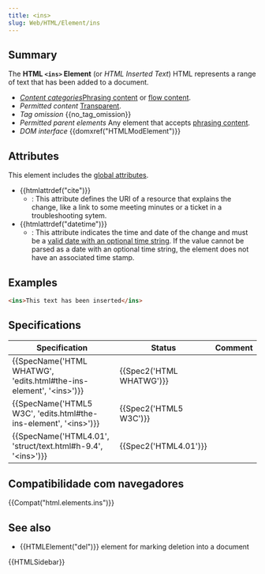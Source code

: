 ```yaml
---
title: <ins>
slug: Web/HTML/Element/ins
---
```


## Summary

The **HTML `<ins>` Element** (or _HTML Inserted Text_) HTML represents a range of text that has been added to a document.

- _[Content categories](/pt-BR/docs/HTML/Content_categories)_[Phrasing content](/pt-BR/docs/HTML/Content_categories#Phrasing_content) or [flow content](/pt-BR/docs/HTML/Content_categories#Flow_content).
- _Permitted content_ [Transparent](/pt-BR/docs/HTML/Content_categories#Transparent).
- _Tag omission_ {{no_tag_omission}}
- _Permitted parent elements_ Any element that accepts [phrasing content](/pt-BR/docs/HTML/Content_categories#Phrasing_content).
- _DOM interface_ {{domxref("HTMLModElement")}}

## Attributes

This element includes the [global attributes](/pt-BR/docs/HTML/Global_attributes).

- {{htmlattrdef("cite")}}
  - : This attribute defines the URI of a resource that explains the change, like a link to some meeting minutes or a ticket in a troubleshooting sytem.
- {{htmlattrdef("datetime")}}
  - : This attribute indicates the time and date of the change and must be a [valid date with an optional time string](https://www.w3.org/TR/2011/WD-html5-20110525/common-microsyntaxes.html#valid-date-string-with-optional-time). If the value cannot be parsed as a date with an optional time string, the element does not have an associated time stamp.

## Examples

```html
<ins>This text has been inserted</ins>
```

## Specifications

| Specification                                                            | Status                   | Comment |
| ------------------------------------------------------------------------ | ------------------------ | ------- |
| {{SpecName('HTML WHATWG', 'edits.html#the-ins-element', '&lt;ins&gt;')}} | {{Spec2('HTML WHATWG')}} |         |
| {{SpecName('HTML5 W3C', 'edits.html#the-ins-element', '&lt;ins&gt;')}}   | {{Spec2('HTML5 W3C')}}   |         |
| {{SpecName('HTML4.01', 'struct/text.html#h-9.4', '&lt;ins&gt;')}}        | {{Spec2('HTML4.01')}}    |         |

## Compatibilidade com navegadores

{{Compat("html.elements.ins")}}

## See also

- {{HTMLElement("del")}} element for marking deletion into a document

{{HTMLSidebar}}
